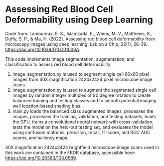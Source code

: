 # Assessing Red Blood Cell Deformability using Deep Learning
Code from:
Lamoureux, E. S., Islamzada, E., Wiens, M. V., Matthews, K., Duffy, S. P., & Ma, H. (2022). Assessing red blood cell deformability from microscopy images using deep learning. Lab on a Chip, 22(1), 26-39. https://doi.org/10.1039/D1LC01006A.

This code implements image segmentation, augmentation, and classification to assess red blood cell deformability. 

1. image_segmentation.py is used to segment single cell 60x60 pixel images from 40X magnification 2424x2424 pixel microscope image scans.
2. image_augmentation.py is used to augment the segmented single cell images by random integer multiples of 90 degree rotation to create balanced training and testing classes and to smooth potential imaging well location-based shading bias.
3. main.py loads the balanced class augmented images, processes the images, processes the training, validation, and testing datasets, loads the GPU, trains a convolutional neural network with cross-validation, tests the model on the held-out testing set, and evaluates the model using confusion matrices, precision, recall, f1-score, and ROC AUC scores, and saliency maps. 

40X magnification 2424x2424 brightfield microscope image scans used in this work are contained in the FRDR database, accessible here: 	https://doi.org/10.20383/103.0589.
